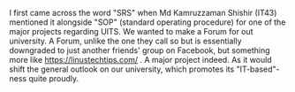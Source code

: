 <!-- about SRS or, Software Requirements Specification Document -->

I first came across the word "SRS" when Md Kamruzzaman Shishir (IT43) mentioned it alongside "SOP" (standard operating procedure) for one of the major projects regarding UITS. We wanted to make a Forum for out university. A Forum, unlike the one they call so but is essentially downgraded to just another friends' group on Facebook, but something more like https://linustechtips.com/ . A major project indeed. As it would shift the general outlook on our university, which promotes its "IT-based"-ness quite proudly.